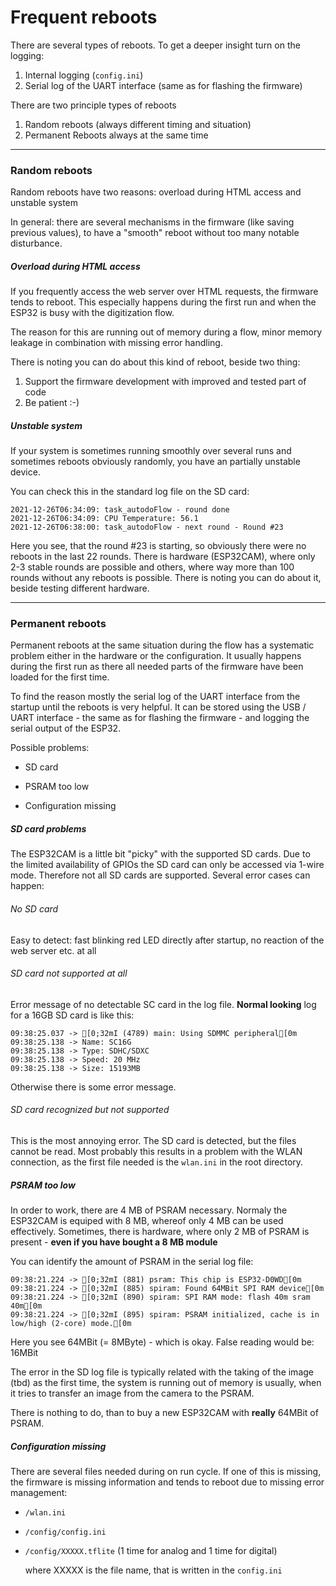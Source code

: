 # Frequent reboots



There are several types of reboots. To get a deeper insight turn on the logging:

1. Internal logging (`config.ini`)
2. Serial log of the UART interface (same as for flashing the firmware)



There are two principle types of reboots

1. Random reboots (always different timing and situation)
2. Permanent Reboots always at the same time



______

### Random reboots

Random reboots have two reasons: overload during HTML access and unstable system

In general: there are several mechanisms in the firmware (like saving previous values), to have a "smooth" reboot without too many notable disturbance.

##### Overload during HTML access

If you frequently access the web server over HTML requests, the firmware tends to reboot. This especially happens during the first run and when the ESP32 is busy with the digitization flow. 

The reason for this are running out of memory during a flow, minor memory leakage in combination with missing error handling.

There is noting you can do about this kind of reboot, beside two thing:

1. Support the firmware development with improved and tested part of code
2. Be patient :-)

##### Unstable system

If your system is sometimes running smoothly over several runs and sometimes reboots obviously randomly, you have an partially unstable device. 

You can check this in the standard log file on the SD card:

```
2021-12-26T06:34:09: task_autodoFlow - round done
2021-12-26T06:34:09: CPU Temperature: 56.1
2021-12-26T06:38:00: task_autodoFlow - next round - Round #23
```

Here you see, that the round #23 is starting, so obviously there were no reboots in the last 22 rounds. There is hardware (ESP32CAM), where only 2-3 stable rounds are possible and others, where way more than 100 rounds without any reboots is possible.
There is noting you can do about it, beside testing different hardware.



______

### Permanent reboots

Permanent reboots at the same situation during the flow has a systematic problem either in the hardware or the configuration. It usually happens during the first run as there all needed parts of the firmware have been loaded for the first time.

To find the reason mostly the serial log of the UART interface from the startup until the reboots is very helpful. It can be stored using the USB / UART interface - the same as for flashing the firmware - and logging the serial output of the ESP32.

Possible problems:

* SD card

* PSRAM too low
* Configuration missing

##### SD card problems

The ESP32CAM is a little bit "picky" with the supported SD cards. Due to the limited availability of GPIOs the SD card can only be accessed via 1-wire mode. Therefore not all SD cards are supported. Several error cases can happen:

###### No SD card

Easy to detect: fast blinking red LED directly after startup, no reaction of the web server etc. at all

###### SD card not supported at all

Error message of no detectable SC card in the log file. **Normal looking** log for a 16GB SD card is like this:

```09:38:25.037 -> [0;32mI (4789) main: Using SDMMC peripheral[0m
09:38:25.037 -> [0;32mI (4789) main: Using SDMMC peripheral[0m
09:38:25.138 -> Name: SC16G
09:38:25.138 -> Type: SDHC/SDXC
09:38:25.138 -> Speed: 20 MHz
09:38:25.138 -> Size: 15193MB
```

Otherwise there is some error message.

###### SD card recognized but not supported

This is the most annoying error. The SD card is detected, but the files cannot be read. Most probably this results in a problem with the WLAN connection, as the first file needed is the `wlan.ini` in the root directory.



##### PSRAM too low

In order to work, there are 4 MB of PSRAM necessary. Normaly the ESP32CAM is equiped with 8 MB, whereof only 4 MB can be used effectively. 
Sometimes, there is hardware, where only 2 MB of PSRAM is present - **even if you have bought a 8 MB module**

You can identify the amount of PSRAM in the serial log file:

```
09:38:21.224 -> [0;32mI (881) psram: This chip is ESP32-D0WD[0m
09:38:21.224 -> [0;32mI (885) spiram: Found 64MBit SPI RAM device[0m
09:38:21.224 -> [0;32mI (890) spiram: SPI RAM mode: flash 40m sram 40m[0m
09:38:21.224 -> [0;32mI (895) spiram: PSRAM initialized, cache is in low/high (2-core) mode.[0m
```

Here you see 64MBit (= 8MByte) - which is okay. False reading would be: 16MBit

The error in the SD log file is typically related with the taking of the image (tbd) as the first time, the system is running out of memory is usually, when it tries to transfer an image from the camera to the PSRAM.

There is nothing to do, than to buy a new ESP32CAM with **really** 64MBit of PSRAM.



##### Configuration missing

There are several files needed during on run cycle. If one of this is missing, the firmware is missing information and tends to reboot due to missing error management:

* `/wlan.ini`

* `/config/config.ini`

* `/config/XXXXX.tflite` (1 time for analog and 1 time for digital)

  where XXXXX is the file name, that is written in the `config.ini`

